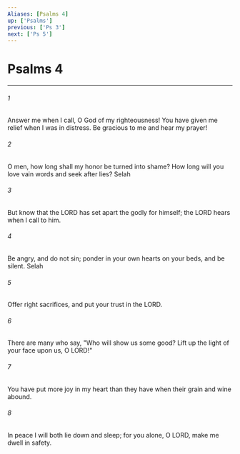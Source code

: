 ```yaml
---
Aliases: [Psalms 4]
up: ['Psalms']
previous: ['Ps 3']
next: ['Ps 5']
---
```

# Psalms 4
***



###### 1 
Answer me when I call, O God of my righteousness! You have given me relief when I was in distress. Be gracious to me and hear my prayer! 

###### 2 
O men, how long shall my honor be turned into shame? How long will you love vain words and seek after lies? Selah 

###### 3 
But know that the LORD has set apart the godly for himself; the LORD hears when I call to him. 

###### 4 
Be angry, and do not sin; ponder in your own hearts on your beds, and be silent. Selah 

###### 5 
Offer right sacrifices, and put your trust in the LORD. 

###### 6 
There are many who say, "Who will show us some good? Lift up the light of your face upon us, O LORD!" 

###### 7 
You have put more joy in my heart than they have when their grain and wine abound. 

###### 8 
In peace I will both lie down and sleep; for you alone, O LORD, make me dwell in safety.
